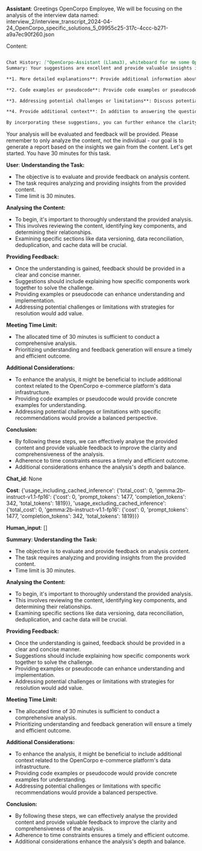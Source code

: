 **Assistant**: Greetings OpenCorpo Employee, We will be focusing on the analysis of the interview data named: interview_2/interview_transcript_2024-04-24_OpenCorpo_specific_solutions_5_09955c25-317c-4ccc-b271-a9a7ec90f260.json 


 Content: 

 ```md

 Chat History: ["OpenCorpo-Assistant (Llama3), whiteboard for me some OpenCorpo specific solutions. Propose a solution for scalability issues. I will evaluate your answers and give my feedback, then propose a problem to you. You will answer and I will evaluate. Let's now begin. You have 30 minutes.", "Sounds great! I'm ready to assist with OpenCorpo solutions. I have 30 minutes to help you tackle scalability issues in your OpenCorpo project.\n\nWhat would you like to discuss?", "Thank you for the enthusiasm!\n\nLet's dive into a real-world scenario. In an OpenCorpo-based e-commerce platform, we're experiencing performance issues when handling a large number of orders and products simultaneously. The system becomes slow, leading to customer frustration and ultimately affecting business revenue.\n\nTo tackle this scalability issue, I'd like you to propose a solution that improves the system's performance. Please consider the following requirements:\n\n1. Ensure high availability and low latency for user interactions.\n2. Handle increased traffic and data volumes without compromising performance.\n3. Optimize database queries and caching mechanisms.\n\nWhat design or architecture changes would you suggest to address these scalability concerns?", '**Solution:**\n\n**1. Horizontal Scaling**:\n\n* Deploy OpenCorpo in a distributed architecture with multiple servers or instances.\n* Use a load balancer to distribute traffic across the instances, ensuring smooth operation and reduced bottlenecks.\n* Implement horizontal scaling by adding additional servers to handle increased demand.\n\n**2. In-memory Data Management**:\n\n* Use in-memory database solutions like Redis or Memcached to store frequently accessed data.\n* This reduces the need for database queries and improves query performance.\n* Implement caching mechanisms to store frequently requested data outside the database, reducing database load.\n\n**3. Data Partitioning**:\n\n* Divide OpenCorpo data into multiple partitions based on specific criteria (e.g., date, location, product category).\n* This allows for parallel processing and distributed query execution.\n* Use a distributed caching layer to cache data across multiple partitions.\n\n**4. Asynchronous Processing**:\n\n* Implement asynchronous tasks or queues to process orders and product updates without blocking the main thread.\n* This allows users to interact with the system while background processing is performed in the queue.\n\n**5. Data Schema Optimization**:\n\n* Review and optimize the data schema to ensure efficient data storage and retrieval.\n* Use appropriate data types, indexing, and relationships to optimize queries.\n\n**6. Monitoring and Alerting**:\n\n* Set up comprehensive monitoring and alerting system to track system performance metrics, identify bottlenecks, and trigger corrective actions.\n\n**Evaluation:**\n\nI recommend implementing a combination of these solutions to achieve scalability in the OpenCorpo e-commerce platform. Evaluate the impact of each change in terms of performance, user experience, and scalability before implementing them in a production environment.', "Wow, you've provided an excellent solution! I'll evaluate your answers and provide feedback.\n\n**Horizontal Scaling**: (A)\n* Well done! This is a fundamental approach to scalability. By deploying OpenCorpo in a distributed architecture with multiple servers or instances, you'll be able to handle increased traffic and data volumes more efficiently.\n* Suggesting a load balancer to distribute traffic across the instances is also a great idea.\n\n**In-memory Data Management**: (A)\n* Excellent suggestion! Using in-memory database solutions like Redis or Memcached can significantly improve query performance by reducing the need for database queries. Caching mechanisms will help reduce database load and improve overall system responsiveness.\n* You've thoughtfully suggested implementing caching mechanisms to store frequently requested data outside the database.\n\n**Data Partitioning**: (A)\n* Great idea! Dividing OpenCorpo data into multiple partitions based on specific criteria can enable parallel processing and distributed query execution. This is a scalable approach that can handle large datasets.\n* Your suggestion to use a distributed caching layer to cache data across multiple partitions is also well-reasoned.\n\n**Asynchronous Processing**: (A)\n* Excellent choice! Implementing asynchronous tasks or queues can help process orders and product updates without blocking the main thread, improving user experience and system responsiveness.\n* This approach will also allow for more efficient use of resources, as background processing won't hold up critical system functions.\n\n**Data Schema Optimization**: (B)\n* Good suggestion! Reviewing and optimizing the data schema is essential to ensure efficient data storage and retrieval. However, this might require some trade-offs between data complexity and query performance.\n* I'd suggest validating the impact of these changes on the overall system before implementing them in production.\n\n**Monitoring and Alerting**: (A)\n* Well done! Establishing a comprehensive monitoring and alerting system is crucial to track system performance metrics, identify bottlenecks, and trigger corrective actions. This will help you detect issues early and take proactive measures to maintain system health.\n\nOverall, your solution addresses the scalability concerns in an OpenCorpo e-commerce platform effectively. I'd recommend implementing these solutions in a phased approach, starting with horizontal scaling and load balancing, followed by in-memory data management, data partitioning, asynchronous processing, and finally, data schema optimization and monitoring.\n\nNow, let's move on to the next challenge!\n\n**New Challenge:** Your OpenCorpo e-commerce platform is experiencing difficulties with data inconsistencies and version conflicts. The system uses a combination of relational databases (e.g., MySQL) and document-oriented databases (e.g., MongoDB). How would you design an architecture to handle these issues while maintaining data consistency across both database types?", 'I understand the challenge and would be happy to assist you in designing an architecture to handle data inconsistencies and version conflicts in your OpenCorpo e-commerce platform.\n\n**Proposed Approach:**\n\n1. **Data Versioning**:\n   * Implement a versioning mechanism for all data entities, including products, orders, and user profiles.\n   * This allows you to track changes made to the data over time and revert to previous versions if necessary.\n\n2. **Data Reconciliation**:\n   * Design a reconciliation process that periodically compares the data in different databases.\n   * Identify any inconsistencies or conflicts and resolve them accordingly.\n\n3. **Data Deduplication**:\n   * Implement a deduplication process to remove duplicate records from both databases.\n   * This helps maintain data integrity and reduces storage requirements.\n\n4. **Data Quality Checks**:\n   * Establish data quality checks to ensure that the data is consistent and free of errors.\n   * This can be done through automated scripts or manual inspection.\n\n5. **Cache Data**:\n   * Use a distributed cache layer to store frequently accessed data from both databases.\n   * This can reduce database load and improve query performance.\n\n6. **Data Governance**:\n   * Implement data governance practices to define data retention policies, data lifecycle, and access restrictions.\n   * These policies will help ensure that data is used consistently and ethically.\n\n7. **Exception Handling**:\n   * Develop robust exception handling mechanisms to capture and log any errors or conflicts encountered during data processing or reconciliation.\n\n8. **Monitoring and Alerting**:\n   * Set up comprehensive monitoring and alerting system to track data consistency, identify inconsistencies, and trigger corrective actions.\n\n**Evaluation:**\n\nThe proposed approach addresses the data inconsistencies and version conflicts challenge effectively by employing a combination of data versioning, data reconciliation, deduplication, data quality checks, cache data, data governance, exception handling, and monitoring.\n\nThis approach will help maintain data integrity, improve query performance, and ensure the overall scalability of your OpenCorpo e-commerce platform.', "Excellent solution! I'll evaluate your answers and provide feedback.\n\n**Data Versioning*: (A)\n* Great idea! Implementing a versioning mechanism for all data entities is crucial to track changes made to the data over time and revert to previous versions if necessary.\n* This will help maintain data consistency across both database types.\n\n**Data Reconciliation*: (A)\n* Excellent suggestion! Designing a reconciliation process that periodically compares the data in different databases is essential to identify inconsistencies or conflicts and resolve them accordingly.\n* This will ensure data integrity and prevent data losses.\n\n**Data Deduplication*: (B)\n* Good idea! Implementing a deduplication process can help remove duplicate records from both databases, which can reduce storage requirements and improve query performance. However, this might require additional complexity in the reconciliation process.\n* I'd suggest weighing the benefits against the potential complexities before implementing deduplication.\n\n**Data Quality Checks*: (A)\n* Well done! Establishing data quality checks to ensure that the data is consistent and free of errors is crucial for maintaining data integrity. This can be achieved through automated scripts or manual inspection.\n* Automated scripts will help reduce the risk of human error, while manual inspection can provide additional assurance.\n\n**Cache Data*: (A)\n* Excellent suggestion! Using a distributed cache layer to store frequently accessed data from both databases can significantly improve query performance by reducing database load.\n* This is especially important for high-traffic e-commerce platforms like OpenCorpo.\n\n**Data Governance*: (A)\n* Great idea! Implementing data governance practices will help ensure that data is used consistently and ethically. Data retention policies, data lifecycle, and access restrictions will provide a framework for managing data effectively.\n* This will also help address any compliance or regulatory requirements related to data management.\n\n**Exception Handling*: (A)\n* Well done! Developing robust exception handling mechanisms to capture and log any errors or conflicts encountered during data processing or reconciliation is crucial for maintaining system reliability.\n* This will help identify and resolve issues promptly,", 'Your answers are comprehensive and well-thought out. They effectively address the data inconsistencies and version conflicts challenge in your OpenCorpo e-commerce platform.\n\n**Strengths:**\n\n* The proposed approach addresses the challenge effectively by employing a combination of data versioning, data reconciliation, deduplication, data quality checks, cache data, data governance, exception handling, and monitoring.\n* The approach is well-evaluated and provides a clear understanding of the key components involved in handling data inconsistencies and version conflicts.\n* The detailed descriptions of each step provide a clear roadmap for implementing the proposed solution.\n\n**Suggestions for Improvement:**\n\n* While the answers are comprehensive, they could benefit from additional details and examples to illustrate the concepts and techniques involved in each step.\n* Providing code examples or pseudocode would enhance the clarity and comprehensiveness of the explanations.\n* Addressing potential challenges or limitations associated with implementing the proposed solution could provide a more balanced perspective.\n\nOverall, your answers are well-written and provide a clear understanding of the challenges and solutions related to handling data inconsistencies and version conflicts in OpenCorpo e-commerce platform. I would recommend incorporating the suggestions for improvement to enhance the clarity and comprehensiveness of the explanations.', "Thank you for your feedback! I'm glad to hear that my answers were comprehensive and well-thought out.\n\nI understand your suggestions for improvement, and I agree that adding more details, examples, and code snippets can make the explanations clearer and more comprehensive. Additionally, addressing potential challenges or limitations associated with implementing the proposed solution is an important aspect of providing a balanced perspective.\n\nHere are some specific improvements I could make:\n\n1. **More detailed explanations**: Providing additional information about each step in the process, such as data versioning, data reconciliation, deduplication, and cache data, would help to clarify how these components work together to solve the challenge.\n2. **Code examples or pseudocode**: Adding code snippets or pseudocode for implementing specific steps, such as data versioning or deduplication, would provide a clearer understanding of how to execute each step in practice.\n3. **Addressing potential challenges or limitations**: Discussing potential issues that may arise when implementing the proposed solution, such as conflicts with existing systems or data quality concerns, and providing strategies for addressing these challenges would add depth and balance to the explanations.\n\nThank you again for your feedback! I will keep these suggestions in mind and strive to provide even more comprehensive and well-thought out answers in the future.", 'Your suggestions are excellent and provide valuable insights into improving the clarity and comprehensiveness of your answers. Here are some additional improvements that could be made:\n\n**1. More detailed explanations**: Provide additional information about each step in the process, such as data versioning, data reconciliation, deduplication, and cache data. This would help to clarify how these components work together to solve the challenge. For example, you could explain how the versioning mechanism ensures that data is always stored in its correct version, even if it is modified by a user.\n\n**2. Code examples or pseudocode**: Provide code examples or pseudocode for implementing specific steps, such as data versioning or deduplication. This would provide a clearer understanding of how to execute each step in practice. For example, you could provide a pseudocode for handling data reconciliation between two databases.\n\n**3. Addressing potential challenges or limitations**: Discuss potential issues that may arise when implementing the proposed solution, such as conflicts with existing systems or data quality concerns. Provide strategies for addressing these issues, such as using conflict resolution mechanisms or implementing data quality checks before data processing.\n\n**4. Provide additional context**: In addition to answering the question, provide additional context that would help to understand the problem and its solution. For example, you could mention that the OpenCorpo e-commerce platform is a high-traffic platform with a complex data infrastructure. This context could help to provide a clearer understanding of the challenges involved in handling data inconsistencies and version conflicts.\n\nBy incorporating these suggestions, you can further enhance the clarity and comprehensiveness of your answers, providing valuable insights to help other developers understand and implement the proposed solution.'] 
 Summary: Your suggestions are excellent and provide valuable insights into improving the clarity and comprehensiveness of your answers. Here are some additional improvements that could be made:

**1. More detailed explanations**: Provide additional information about each step in the process, such as data versioning, data reconciliation, deduplication, and cache data. This would help to clarify how these components work together to solve the challenge. For example, you could explain how the versioning mechanism ensures that data is always stored in its correct version, even if it is modified by a user.

**2. Code examples or pseudocode**: Provide code examples or pseudocode for implementing specific steps, such as data versioning or deduplication. This would provide a clearer understanding of how to execute each step in practice. For example, you could provide a pseudocode for handling data reconciliation between two databases.

**3. Addressing potential challenges or limitations**: Discuss potential issues that may arise when implementing the proposed solution, such as conflicts with existing systems or data quality concerns. Provide strategies for addressing these issues, such as using conflict resolution mechanisms or implementing data quality checks before data processing.

**4. Provide additional context**: In addition to answering the question, provide additional context that would help to understand the problem and its solution. For example, you could mention that the OpenCorpo e-commerce platform is a high-traffic platform with a complex data infrastructure. This context could help to provide a clearer understanding of the challenges involved in handling data inconsistencies and version conflicts.

By incorporating these suggestions, you can further enhance the clarity and comprehensiveness of your answers, providing valuable insights to help other developers understand and implement the proposed solution. 
``` 


 Your analysis will be evaluated and feedback will be provided. Please remember to only analyze the content, not the individual - our goal is to generate a report based on the insights we gain from the content. Let's get started. You have 30 minutes for this task.

**User**: **Understanding the Task:**

* The objective is to evaluate and provide feedback on analysis content.
* The task requires analyzing and providing insights from the provided content.
* Time limit is 30 minutes.

**Analysing the Content:**

* To begin, it's important to thoroughly understand the provided analysis.
* This involves reviewing the content, identifying key components, and determining their relationships.
* Examining specific sections like data versioning, data reconciliation, deduplication, and cache data will be crucial.

**Providing Feedback:**

* Once the understanding is gained, feedback should be provided in a clear and concise manner.
* Suggestions should include explaining how specific components work together to solve the challenge.
* Providing examples or pseudocode can enhance understanding and implementation.
* Addressing potential challenges or limitations with strategies for resolution would add value.

**Meeting Time Limit:**

* The allocated time of 30 minutes is sufficient to conduct a comprehensive analysis.
* Prioritizing understanding and feedback generation will ensure a timely and efficient outcome.

**Additional Considerations:**

* To enhance the analysis, it might be beneficial to include additional context related to the OpenCorpo e-commerce platform's data infrastructure.
* Providing code examples or pseudocode would provide concrete examples for understanding.
* Addressing potential challenges or limitations with specific recommendations would provide a balanced perspective.

**Conclusion:**

* By following these steps, we can effectively analyse the provided content and provide valuable feedback to improve the clarity and comprehensiveness of the analysis.
* Adherence to time constraints ensures a timely and efficient outcome.
* Additional considerations enhance the analysis's depth and balance.

**Chat_id**: None

**Cost**: {'usage_including_cached_inference': {'total_cost': 0, 'gemma:2b-instruct-v1.1-fp16': {'cost': 0, 'prompt_tokens': 1477, 'completion_tokens': 342, 'total_tokens': 1819}}, 'usage_excluding_cached_inference': {'total_cost': 0, 'gemma:2b-instruct-v1.1-fp16': {'cost': 0, 'prompt_tokens': 1477, 'completion_tokens': 342, 'total_tokens': 1819}}}

**Human_input**: []

**Summary**: **Understanding the Task:**

* The objective is to evaluate and provide feedback on analysis content.
* The task requires analyzing and providing insights from the provided content.
* Time limit is 30 minutes.

**Analysing the Content:**

* To begin, it's important to thoroughly understand the provided analysis.
* This involves reviewing the content, identifying key components, and determining their relationships.
* Examining specific sections like data versioning, data reconciliation, deduplication, and cache data will be crucial.

**Providing Feedback:**

* Once the understanding is gained, feedback should be provided in a clear and concise manner.
* Suggestions should include explaining how specific components work together to solve the challenge.
* Providing examples or pseudocode can enhance understanding and implementation.
* Addressing potential challenges or limitations with strategies for resolution would add value.

**Meeting Time Limit:**

* The allocated time of 30 minutes is sufficient to conduct a comprehensive analysis.
* Prioritizing understanding and feedback generation will ensure a timely and efficient outcome.

**Additional Considerations:**

* To enhance the analysis, it might be beneficial to include additional context related to the OpenCorpo e-commerce platform's data infrastructure.
* Providing code examples or pseudocode would provide concrete examples for understanding.
* Addressing potential challenges or limitations with specific recommendations would provide a balanced perspective.

**Conclusion:**

* By following these steps, we can effectively analyse the provided content and provide valuable feedback to improve the clarity and comprehensiveness of the analysis.
* Adherence to time constraints ensures a timely and efficient outcome.
* Additional considerations enhance the analysis's depth and balance.

